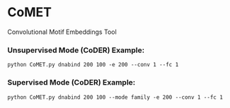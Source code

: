 # CoMET

Convolutional Motif Embeddings Tool

### Unsupervised Mode (CoDER) Example:
   ```shell
   python CoMET.py dnabind 200 100 -e 200 --conv 1 --fc 1
   ```

### Supervised Mode (CoDER) Example:
   ```shell
   python CoMET.py dnabind 200 100 --mode family -e 200 --conv 1 --fc 1
   ```
